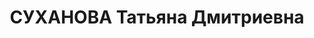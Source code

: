 ---
title: СУХАНОВА Татьяна Дмитриевна
description: "Род. в 1909. Проживала: г. Оренбург. Санитарка горбольница \n  Приговор:\
  \ ВК ВС СССР, 01.02.1937 – ВМН. \n  Реабилитирована март 1958"
---